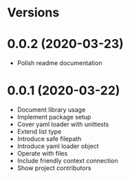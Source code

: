 Versions
========

0.0.2 (2020-03-23)
=========
- Polish readme documentation

0.0.1 (2020-03-22)
=========
- Document library usage
- Implement package setup
- Cover yaml loader with unittests
- Extend list type
- Introduce safe filepath
- Introduce yaml loader object
- Operate with files
- Include friendly context connection
- Show project contributors
